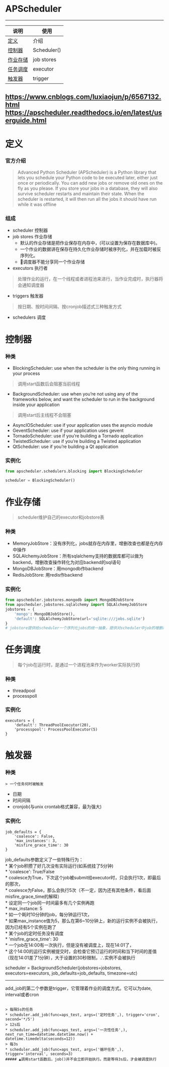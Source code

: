 # APScheduler
---
说明|使用
---|---
[定义](#定义)|介绍
[控制器](#控制器)| Scheduler()
[作业存储](#作业存储)|job stores
[任务调度](#任务调度)|executor
[触发器](#触发器)|trigger
https://www.cnblogs.com/luxiaojun/p/6567132.html
https://apscheduler.readthedocs.io/en/latest/userguide.html
---

# 定义
### 官方介绍
> Advanced Python Scheduler (APScheduler) is a Python library that lets you schedule your Python code to be executed later, either just once or periodically. You can add new jobs or remove old ones on the fly as you please. If you store your jobs in a database, they will also survive scheduler restarts and maintain their state. When the scheduler is restarted, it will then run all the jobs it should have run while it was offline
### 组成
* scheduler 控制器
* job stores 作业存储   
   * 默认的作业存储是把作业保存在内存中，(可以设置为保存在数据库中)。   
   * 一个作业的数据讲在保存在持久化作业存储时被序列化，并在加载时被反序列化。   
   * 🔺调度器不能分享同一个作业存储   
* executors 执行者
> 处理作业的运行，在一个线程或者进程池来进行，当作业完成时，执行器将会通知调度器
* triggers 触发器
> 按日期、按时间间隔、按cronjob描述式三种触发方式   
* schedulers 调度

# 控制器
### 种类
* BlockingScheduler: use when the scheduler is the only thing running in your process
> 调用start函数后会阻塞当前线程
* BackgroundScheduler: use when you’re not using any of the frameworks below, and want the scheduler to run in the background inside your application
> 调用start后主线程不会阻塞
* AsyncIOScheduler: use if your application uses the asyncio module
* GeventScheduler: use if your application uses gevent
* TornadoScheduler: use if you’re building a Tornado application
* TwistedScheduler: use if you’re building a Twisted application
* QtScheduler: use if you’re building a Qt application
### 实例化
```python
from apscheduler.schedulers.blocking import BlockingScheduler

scheduler = BlockingScheduler()
```

# 作业存储
> scheduler维护自己的executor和jobstore表
### 种类
* MemoryJobStore：没有序列化，jobs就存在内存里，增删改查也都是在内存中操作
* SQLAlchemyJobStore：所有sqlalchemy支持的数据库都可以做为backend，增删改查操作转化为对应backend的sql语句
* MongoDBJobStore：用mongodb作backend
* RedisJobStore: 用redis作backend
### 实例化
```python
from apscheduler.jobstores.mongodb import MongoDBJobStore
from apscheduler.jobstores.sqlalchemy import SQLAlchemyJobStore
jobstores = {
    'mongo': MongoDBJobStore(),
    'default': SQLAlchemyJobStore(url='sqlite:///jobs.sqlite')
}
# jobstore提供给scheduler一个序列化jobs的统一抽象，提供对scheduler中job的增删改查接口
```

# 任务调度
> 每个job在运行时，是通过一个进程池来作为worker实际执行的
### 种类
   * threadpool
   * processpoll
### 实例化
```
executors = {
    'default': ThreadPoolExecutor(20),
    'processpool': ProcessPoolExecutor(5)
}
```

# 触发器
### 种类
    > 一个任务何时被触发
   * 日期
   * 时间间隔
   * cronjob(与unix crontab格式兼容，最为强大)
### 实例化
```
job_defaults = {
    'coalesce': False,
    'max_instances': 3,
    'misfire_grace_time': 30
}
```
job_defaults参数定义了一些特殊行为：   
    * 某个job积攒了好几次没有实际运行(如系统挂了5分钟)   
       * 'coalesce': True/False   
       * coalesce为True，下次这个job被submit给executor时，只会执行1次，即最后的那次，   
       * coalesce为False，那么会执行5次（不一定，因为还有其他条件，看后面misfire_grace_time的解释）   
    * 设定同一个job同一时间最多有几个实例再跑   
       * max_instance: 5   
       * 如一个耗时10分钟的job，每分钟运行1次，   
       * 如果max_instance值为5，那么在第6~10分钟上，新的运行实例不会被执行，因为已经有5个实例在跑了    
    * 某个job的定时任务没有调度   
       * 'misfire_grace_time': 30   
       * 一个job在14:00有一次执行，但是没有被调度上，现在14:01了，   
       * 这个14:00的运行实例被提交时，会检查它预订运行的时间和当下时间的差值（现在14:01差了1分钟），大于设置的30秒限制，∴实例不会被执行   

scheduler = BackgroundScheduler(jobstores=jobstores, executors=executors, job_defaults=job_defaults, timezone=utc)

---

add_job的第二个参数是trigger，它管理着作业的调度方式。它可以为date, interval或者cron
```

> 每隔5s的任务
* scheduler.add_job(func=aps_test, args=('定时任务',), trigger='cron', second='*/5')
> 12s后
* scheduler.add_job(func=aps_test, args=('一次性任务',), next_run_time=datetime.datetime.now() + datetime.timedelta(seconds=12))
> 每3s
* scheduler.add_job(func=aps_test, args=('循环任务',), trigger='interval', seconds=3)
##### ▲调用start函数后，job()并不会立即开始执行。而是等待3s后，才会被调度执行

